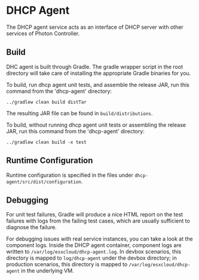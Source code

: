 # DHCP Agent

The DHCP agent service acts as an interface of DHCP server with other services of Photon Controller.

## Build

DHC agent is built through Gradle. The gradle wrapper script in the root directory will take care of installing the
appropriate Gradle binaries for you.

To build, run dhcp agent unit tests, and assemble the release JAR, run this command from the 'dhcp-agent' directory:

```
../gradlew clean build distTar
```

The resulting JAR file can be found in `build/distributions`.

To build, without running dhcp agent unit tests or assembling the release JAR, run this command from the
'dhcp-agent' directory:

```
../gradlew clean build -x test
```

## Runtime Configuration

Runtime configuration is specified in the files under `dhcp-agent/src/dist/configuration`.

## Debugging

For unit test failures, Gradle will produce a nice HTML report on the test failures with logs from the failing test
cases, which are usually sufficient to diagnose the failure.

For debugging issues with real service instances, you can take a look at the component logs. Inside the DHCP agent
container, component logs are written to `/var/log/esxcloud/dhcp-agent.log`. In devbox scenarios, this directory is
mapped to `log/dhcp-agent` under the devbox directory; in production scenarios, this directory is mapped to
`/var/log/esxcloud/dhcp-agent` in the underlying VM.
